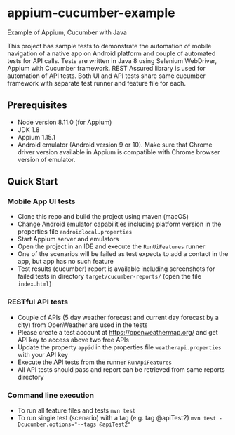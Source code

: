 # appium-cucumber-example
Example of Appium, Cucumber with Java


This project has sample tests to demonstrate the automation of mobile navigation of a native app on Android platform and couple of automated tests for API calls. 
Tests are written in Java 8 using Selenium WebDriver, Appium with Cucumber framework.
REST Assured library is used for automation of API tests. Both UI and API tests share same cucumber framework with separate test runner and feature file for each. 

## Prerequisites

- Node version 8.11.0 (for Appium)
- JDK 1.8
- Appium 1.15.1
- Android emulator (Android version 9 or 10). Make sure that Chrome driver version available in Appium is compatible with Chrome browser version of emulator.

## Quick Start

### Mobile App UI tests
- Clone this repo and build the project using maven (macOS)
- Change Android emulator capabilities including platform version in the properties file `androidlocal.properties` 
- Start Appium server and emulators
- Open the project in an IDE and execute the `RunUiFeatures` runner
- One of the scenarios will be failed as test expects to add a contact in the app, but app has no such feature
- Test results (cucumber) report is available including screenshots for failed tests in directory `target/cucumber-reports/` (open the file `index.html`) 

### RESTful API tests
- Couple of APIs (5 day weather forecast and current day forecast by a city) from OpenWeather are used in the tests
- Please create a test account at https://openweathermap.org/ and get API key to access above two free APIs
- Update the property `appid` in the properties file `weatherapi.properties` with your API key
- Execute the API tests from the runner `RunApiFeatures`
- All API tests should pass and report can be retrieved from same reports directory

### Command line execution
- To run all feature files and tests `mvn test`
- To run single test (scenario) with a tag (e.g. tag @apiTest2) `mvn test -Dcucumber.options="--tags @apiTest2"` 